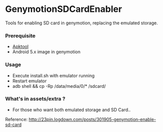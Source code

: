 # GenymotionSDCardEnabler
Tools for enabling SD card in genymotion, replacing the emulated storage.

### Prerequisite
- [Apktool](http://ibotpeaches.github.io/Apktool/)
- Android 5.x image in genymotion

### Usage
- Execute install.sh with emulator running
- Restart emulator
- adb shell && cp -Rp /data/media/0/* /sdcard/

### What's in assets/extra ?
- For those who want both emulated storage and SD Card..

Reference: http://23pin.logdown.com/posts/301905-genymotion-enable-sd-card
